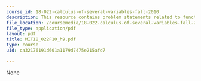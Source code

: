 ```yaml
---
course_id: 18-022-calculus-of-several-variables-fall-2010
description: This resource contains problem statements related to functions and boundary.
file_location: /coursemedia/18-022-calculus-of-several-variables-fall-2010/ca32176191d601a1179d7475e215afd7_MIT18_022F10_h9.pdf
file_type: application/pdf
layout: pdf
title: MIT18_022F10_h9.pdf
type: course
uid: ca32176191d601a1179d7475e215afd7

---
```

None